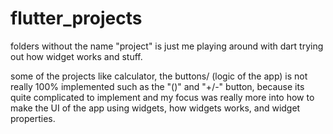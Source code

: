 # flutter_projects

folders without the name "project" is just me playing around with dart trying out how widget works and stuff.

some of the projects like calculator, the buttons/ (logic of the app) is not really 100% implemented such as the "()" and "+/-" button, because its quite complicated to implement and my focus was really more into how to make the UI of the app using widgets, how widgets works, and widget properties.
